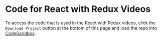 # Code for React with Redux Videos

To access the code that is used in the React with Redux videos, click the
`Download Project` button at the bottom of this page and load the repo into
[CodeSandbox].

[CodeSandbox]: https://www.codesandbox.io